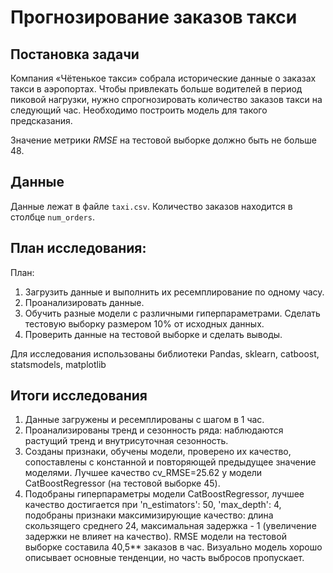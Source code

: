 # Прогнозирование заказов такси

## Постановка задачи

Компания «Чётенькое такси» собрала исторические данные о заказах такси в аэропортах. Чтобы привлекать больше водителей в период пиковой нагрузки, нужно спрогнозировать количество заказов такси на следующий час. Необходимо построить модель для такого предсказания.

Значение метрики *RMSE* на тестовой выборке должно быть не больше 48.

## Данные

Данные лежат в файле `taxi.csv`. Количество заказов находится в столбце `num_orders`.

## План исследования:


План:

1. Загрузить данные и выполнить их ресемплирование по одному часу.
2. Проанализировать данные.
3. Обучить разные модели с различными гиперпараметрами. Сделать тестовую выборку размером 10% от исходных данных.
4. Проверить данные на тестовой выборке и сделать выводы.

Для исследования использованы библиотеки Pandas, sklearn, catboost, statsmodels, matplotlib

## Итоги исследования 

1. Данные загружены и ресемплированы с шагом в 1 час.
2. Проанализированы тренд и сезонность ряда: наблюдаются растущий тренд и внутрисуточная сезонность. 
3. Созданы признаки, обучены модели, проверено их качество, сопоставлены с констанной и повторяющей предыдущее значение моделями. Лучшее качество cv_RMSE=25.62 у модели CatBoostRegressor (на тестовой выборке 45).
4. Подобраны гиперпараметры модели CatBoostRegressor, лучшее качество достигается при 'n_estimators': 50, 'max_depth': 4, подобраны признаки максимизирующие качество: длина скользящего среднего 24, максимальная задержка - 1 (увеличение задержки не влияет на качество). RMSE модели на тестовой выборке составила 40,5** заказов в час. Визуально модель хорошо описывает основные тенденции, но часть выбросов пропускает.